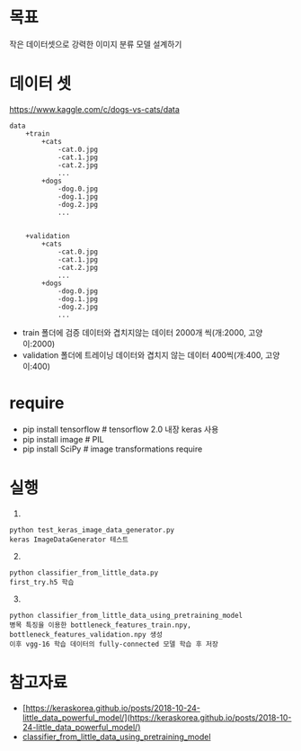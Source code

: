 # 목표

작은 데이터셋으로 강력한 이미지 분류 모델 설계하기

# 데이터 셋

https://www.kaggle.com/c/dogs-vs-cats/data

```
data
    +train
        +cats
            -cat.0.jpg
            -cat.1.jpg
            -cat.2.jpg
            ...
        +dogs
            -dog.0.jpg
            -dog.1.jpg
            -dog.2.jpg
            ...


    +validation
        +cats
            -cat.0.jpg
            -cat.1.jpg
            -cat.2.jpg
            ...
        +dogs
            -dog.0.jpg
            -dog.1.jpg
            -dog.2.jpg
            ...
```

- train 폴더에 검증 데이터와 겹치지않는 데이터 2000개 씩(개:2000, 고양이:2000)
- validation 폴더에 트레이닝 데이터와 겹치지 않는 데이터 400씩(개:400, 고양이:400)

# require
- pip install tensorflow # tensorflow 2.0 내장 keras 사용
- pip install image      # PIL
- pip install SciPy      # image transformations require


# 실행
1.
```
python test_keras_image_data_generator.py
keras ImageDataGenerator 테스트
```
2.
```
python classifier_from_little_data.py
first_try.h5 학습
```
3.
```
python classifier_from_little_data_using_pretraining_model
병목 특징을 이용한 bottleneck_features_train.npy, bottleneck_features_validation.npy 생성
이후 vgg-16 학습 데이터의 fully-connected 모델 학습 후 저장
```
# 참고자료
- [https://keraskorea.github.io/posts/2018-10-24-little_data_powerful_model/](https://keraskorea.github.io/posts/2018-10-24-little_data_powerful_model/)
- [classifier_from_little_data_using_pretraining_model](https://gist.github.com/baraldilorenzo/07d7802847aaad0a35d3)